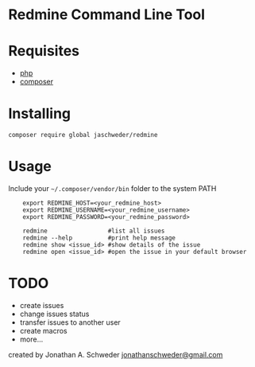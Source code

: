 # Redmine Command Line Tool

# Requisites
- [php](https://php.net)
- [composer](https://getcomposer.org)

# Installing
```shell
composer require global jaschweder/redmine
```

# Usage
Include your ```~/.composer/vendor/bin``` folder to the system PATH
```shell
    export REDMINE_HOST=<your_redmine_host>
    export REDMINE_USERNAME=<your_redmine_username>
    export REDMINE_PASSWORD=<your_redmine_password>

    redmine                 #list all issues
    redmine --help          #print help message
    redmine show <issue_id> #show details of the issue
    redmine open <issue_id> #open the issue in your default browser
```

# TODO
 - create issues
 - change issues status
 - transfer issues to another user
 - create macros
 - more...

 created by Jonathan A. Schweder <jonathanschweder@gmail.com>
